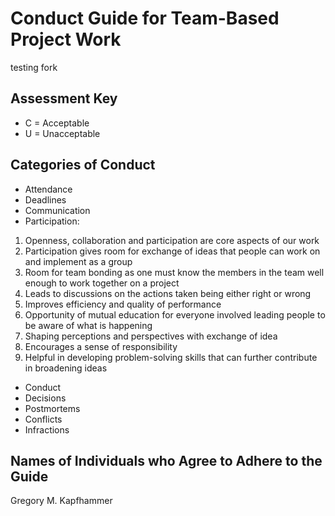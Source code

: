 # Conduct Guide for Team-Based Project Work

testing fork

## Assessment Key

* C = Acceptable
* U = Unacceptable

## Categories of Conduct

* Attendance
* Deadlines
* Communication
* Participation:

1. Openness, collaboration and participation are core aspects of our work
2. Participation gives room for exchange of ideas that people can work on and implement as a group
3. Room for team bonding as one must know the members in the team well enough to work together on a project
4. Leads to discussions on the actions taken being either right or wrong
5. Improves efficiency and quality of performance
6. Opportunity of mutual education for everyone involved leading people to be aware of what is happening
7. Shaping perceptions and perspectives with exchange of idea
8. Encourages a sense of responsibility
9. Helpful in developing problem-solving skills that can further contribute in broadening ideas

* Conduct
* Decisions
* Postmortems
* Conflicts
* Infractions

## Names of Individuals who Agree to Adhere to the Guide

Gregory M. Kapfhammer
